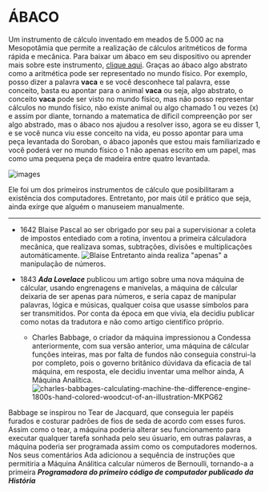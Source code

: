 # **ÁBACO**
Um instrumento de cálculo inventado em meados de 5.000 ac na Mesopotâmia que permite a realização de cálculos aritméticos de forma rápida e mecânica. Para baixar um ábaco em seu dispositivo ou aprender mais sobre este instrumento, [clique aqui](https://play.google.com/store/apps/details?id=br.net.btco.soroban&hl=pt_BR).
Graças ao ábaco algo abstrato como a aritmética pode ser representado no mundo físico.
Por exemplo, posso dizer a palavra **vaca** e se você desconhece tal palavra, esse conceito, basta eu apontar para o animal **vaca** ou seja, algo abstrato, o conceito **vaca** pode ser visto no mundo físico, mas não posso representar cálculos no mundo físico, não existe animal ou algo chamado 1 ou vezes (x) e assim por diante, tornando a matematica de díficil compreenção por ser algo abstrado, mas o ábaco nos ajudou a resolver isso, agora se eu disser 1, e se você nunca viu esse conceito na vida, eu posso apontar para uma peça levantada do Soroban, o ábaco japonês que estou mais familiarizado e você poderá ver no mundo físico o 1 não apenas escrito em um papel, mas como uma pequena peça de madeira entre quatro levantada.

![images](https://github.com/Augustooliveira123/Estudos/assets/169821762/2ce8743f-4488-4450-bd86-63d113d0b740)

Ele foi um dos primeiros instrumentos de cálculo que posibilitaram a existência dos computadores.
Entretanto, por mais útil e prático que seja, ainda exirge que alguém o manuseiem manualmente. 
***
* 1642 Blaise Pascal ao ser obrigado por seu pai a supervisionar a coleta de impostos entediado com a rotina, inventou a primeira cálculadora mecânica, que realizava somas, subtrações, divisões e multiplicações automáticamente.
![Blaise](https://github.com/Augustooliveira123/Estudos/assets/169821762/4a82cc32-35ef-4c99-91a0-e8545e6ff6c9)
Entretanto ainda realiza "apenas" a manipulação de números.

* 1843 __*Ada Lovelace*__ publicou um artigo sobre uma nova máquina de cálcular, usando engrenagens e manivelas, a máquina de cálcular deixaria de ser apenas para números, e seria capaz de manipular palavras, lógica e músicas, qualquer coisa que usasse símbolos para ser transmitidos. Por conta da época em que vivia, ela decidiu publicar como notas da tradutora e não como artigo cientifíco próprio.

   * Charles Babbage, o criador da máquina impressionou a Condessa anteriormente, com sua versão anterior, uma máquina de cálcular funções inteiras, mas por falta de fundos não conseguia construi-la por completo, pois o governo britânico dúvidava da eficacia de tal máquina, em resposta, ele decidiu inventar uma melhor ainda, A Máquina Analítica.
![charles-babbages-calculating-machine-the-difference-engine-1800s-hand-colored-woodcut-of-an-illustration-MKPG62](https://github.com/Augustooliveira123/Estudos/assets/169821762/c6d535c7-8d77-4c98-82c4-548c177aeb13)

Babbage se inspirou no Tear de Jacquard, que conseguia ler papéis furados e costurar padrões de fios de seda de acordo com esses furos. Assim como o tear, a máquina poderia alterar seu funcionamento para executar qualquer tarefa sonhada pelo seu úsuario, em outras palavras, a máquina poderia ser programada assim como os computadores modernos. Nos seus comentários Ada adicionou a sequência de instruções que permitiria a Máquina Análitica calcular números de Bernoulli, tornando-a a primeira __*Programadora do primeiro código de computador publicado da História*__


